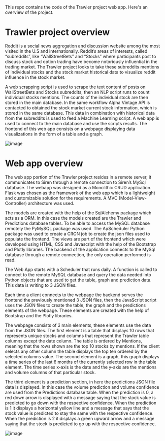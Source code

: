 This repo contains the code of the Trawler project web app. Here's an overview of the project.

# Trawler project overview

Reddit is a social news aggregation and discussion website among the most visited in the U.S and internationally. Reddit’s areas of interests, called “subreddits”, like “WallStreetBets” and “Stocks” where participants post to discuss stock and option trading have become notoriously influential in the trading market. The Trawler project looks to take these subreddits mentions of individual stocks and the stock market historical data to visualize reddit influence in the stock market.

A web scrapping script is used to scrape the text content of posts on WallStreetBets and Stocks subreddits, then an NLP script runs to count individual stocks mentions. The counts of the individual stock are then stored in the main database. In the same workflow Alpha Vintage API is contacted to obtained the stock market current stock information, which is stored in the same database. This data in combination with historical data from the subreddits is used to feed a Machine Learning script. A web app is used to connect to the main database and use the scripts results. The frontend of this web app consists on a webpage displaying data visualizations in the form of a table and a graph.

![image](https://user-images.githubusercontent.com/45889053/127551642-641208f8-459c-40a8-ad39-e334b6b7f396.png)

# Web app overview

The web app portion of the Trawler project resides in a remote server, it communicates to Siren through a remote connection to Siren’s MySql database. The webapp was designed as a Monolithic CRUD application. Flask was chosen as the framework of the web app which is a lightweight and customizable solution for the requirements. A MVC (Model-View-Controller) architecture was used.

The models are created with the help of the SqlAlchemy package which acts as a ORM. In this case the models created are the Trawler and Predictions database tables. To be able to access the MySQL database remotely the PyMySQL package was used. The ApScheduler Python package was used to create a CRON job to create the json files used to populate the frontend. The views are part of the frontend which were developed using HTML, CSS and Javascript with the help of the Bootstrap and Plotly libraries. 
The backend of the application connects to the MySql database through a remote connection, the only operation performed is read.

The Web App starts with a Scheduler that runs daily. A function is called to connect to the remote MySQL database and query the data needed into Python objects that are used to get the table, graph and prediction data. This data is writing to 3 JSON files. 

Each time a client connects to the webpage the backend serves the frontend the previously mentioned 3 JSON files, then the JavaScript script uses the JSON files to create the table, the graph and the predictions elements of the webpage. These elements are created with the help of Bootstrap and the Plotly libraries.

The webpage consists of 3 main elements, these elements use the data from the JSON files. The first element is a table that displays 10 rows that represents unique stocks and columns that represent the Trawler table columns except the date column. The table is ordered by Mentions, meaning that the rows shown are the top 10 stocks by mentions. If the client selects any other column the table displays the top ten ordered by the selected columns value. 
The second element is a graph, this graph displays a time series of the last 6 months of the currently selected row in the table element. The time series x-axis is the date and the y-axis are the mentions and volume columns of that particular stock. 

The third element is a prediction section, in here the predictions JSON file data is displayed. In this case the volume prediction and volume confidence are used from the Predictions database table. When the prediction is 0, a red down arrow is displayed with a message saying that the stock value is predicted to go down with the respective confidence. When the prediction is 1 it displays a horizontal yellow line and a message that says that the stock value is predicted to stay the same with the respective confidence. When the prediction is 2 it displays a green upward arrow and a message saying that the stock is predicted to go up with the respective confidence.

![image](https://user-images.githubusercontent.com/45889053/127551753-f6d12367-c5f9-46d7-acbb-922fc87f11af.png)





